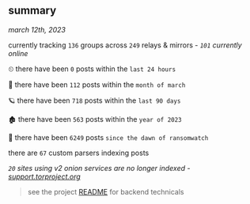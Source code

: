 
## summary
_march 12th, 2023_

currently tracking `136` groups across `249` relays & mirrors - _`101` currently online_

⏲ there have been `0` posts within the `last 24 hours`

🦈 there have been `112` posts within the `month of march`

🪐 there have been `718` posts within the `last 90 days`

🏚 there have been `563` posts within the `year of 2023`

🦕 there have been `6249` posts `since the dawn of ransomwatch`

there are `67` custom parsers indexing posts

_`20` sites using v2 onion services are no longer indexed - [support.torproject.org](https://support.torproject.org/onionservices/v2-deprecation/)_

> see the project [README](https://github.com/joshhighet/ransomwatch#ransomwatch--) for backend technicals

